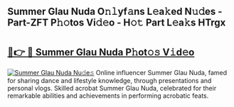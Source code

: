 ## Summer Glau Nuda O𝚗𝚕yf𝚊ns L𝚎a𝚔ed N𝚞𝚍es - Part-ZFT P𝚑𝚘tos Vi𝚍𝚎o - H𝚘𝚝 Part L𝚎a𝚔s HTrgx

# <h2><a href="http://kfe0atp.oniu.top/?m=Summer+Glau+Nuda">🔗👉 🔴 Summer Glau Nuda P𝚑ot𝚘𝚜 V𝚒d𝚎o</a></h2>

[![Summer Glau Nuda Nu𝚍e𝚜](https://i.imgur.com/0qMVB7G.gif)](http://kfe0atp.oniu.top/?m=Summer+Glau+Nuda)
Online influencer Summer Glau Nuda, famed for sharing dance and lifestyle knowledge, through presentations and personal vlogs. Skilled acrobat Summer Glau Nuda, celebrated for their remarkable abilities and achievements in performing acrobatic feats.  
